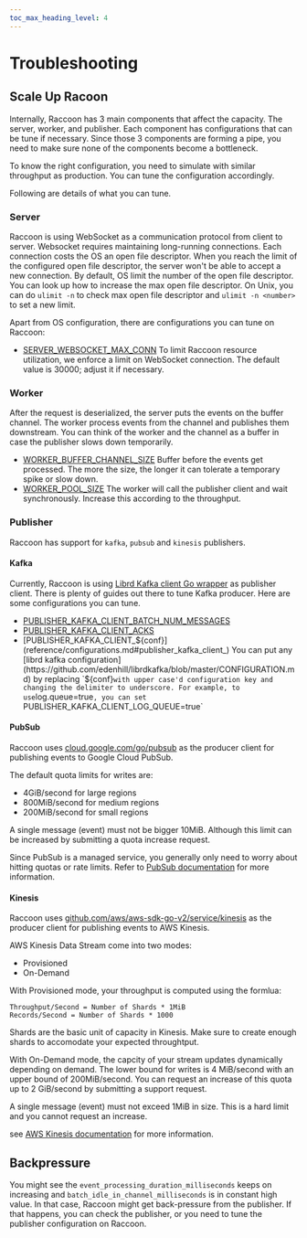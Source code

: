 ```yaml
---
toc_max_heading_level: 4
---
```


# Troubleshooting

## Scale Up Racoon

Internally, Raccoon has 3 main components that affect the capacity. The server, worker, and publisher. Each component has configurations that can be tune if necessary. Since those 3 components are forming a pipe, you need to make sure none of the components become a bottleneck.

To know the right configuration, you need to simulate with similar throughput as production. You can tune the configuration accordingly.

Following are details of what you can tune.

### Server

Raccoon is using WebSocket as a communication protocol from client to server. Websocket requires maintaining long-running connections. Each connection costs the OS an open file descriptor. When you reach the limit of the configured open file descriptor, the server won't be able to accept a new connection. By default, OS limit the number of the open file descriptor. You can look up how to increase the max open file descriptor. On Unix, you can do `ulimit -n` to check max open file descriptor and `ulimit -n <number>` to set a new limit.

Apart from OS configuration, there are configurations you can tune on Raccoon:

- [SERVER_WEBSOCKET_MAX_CONN](reference/configurations.md#server_websocket_max_conn) To limit Raccoon resource utilization, we enforce a limit on WebSocket connection. The default value is 30000; adjust it if necessary.

### Worker

After the request is deserialized, the server puts the events on the buffer channel. The worker process events from the channel and publishes them downstream. You can think of the worker and the channel as a buffer in case the publisher slows down temporarily.

- [WORKER_BUFFER_CHANNEL_SIZE](reference/configurations.md#worker_buffer_channel_size) Buffer before the events get processed. The more the size, the longer it can tolerate a temporary spike or slow down.
- [WORKER_POOL_SIZE](reference/configurations.md#worker_pool_size) The worker will call the publisher client and wait synchronously. Increase this according to the throughput.

### Publisher

Raccoon has support for `kafka`, `pubsub` and `kinesis` publishers.

#### Kafka
Currently, Raccoon is using [Librd Kafka client Go wrapper](https://github.com/confluentinc/confluent-kafka-go) as publisher client. There is plenty of guides out there to tune Kafka producer. Here are some configurations you can tune.

- [PUBLISHER_KAFKA_CLIENT_BATCH_NUM_MESSAGES](https://github.com/edenhill/librdkafka/blob/master/CONFIGURATION.md)
- [PUBLISHER_KAFKA_CLIENT_ACKS](reference/configurations.md#publisher_kafka_client_acks)
- [PUBLISHER\_KAFKA\_CLIENT_${conf}](reference/configurations.md#publisher_kafka_client_) You can put any [librd kafka configuration](https://github.com/edenhill/librdkafka/blob/master/CONFIGURATION.md) by replacing `${conf}` with upper case'd configuration key and changing the delimiter to underscore. For example, to use `log.queue=true`, you can set `PUBLISHER_KAFKA_CLIENT_LOG_QUEUE=true`

#### PubSub
Raccoon uses [cloud.google.com/go/pubsub](https://pkg.go.dev/cloud.google.com/go/pubsub) as the producer client for publishing events to Google Cloud PubSub.

The default quota limits for writes are:
* 4GiB/second for large regions
* 800MiB/second for medium regions
* 200MiB/second for small regions

A single message (event) must not be bigger 10MiB. Although this limit can be increased by submitting a quota increase request.

Since PubSub is a managed service, you generally only need to worry about hitting quotas or rate limits. Refer to [PubSub documentation](https://cloud.google.com/pubsub/quotas) for more information. 


#### Kinesis

Raccoon uses [github.com/aws/aws-sdk-go-v2/service/kinesis](https://pkg.go.dev/github.com/aws/aws-sdk-go-v2/service/kinesis) as the producer client for publishing events to AWS Kinesis.

AWS Kinesis Data Stream come into two modes:
* Provisioned
* On-Demand

With Provisioned mode, your throughput is computed using the formlua:
```
Throughput/Second = Number of Shards * 1MiB
Records/Second = Number of Shards * 1000
```
Shards are the basic unit of capacity in Kinesis. Make sure to create enough shards to accomodate your expected throughtput.


With On-Demand mode, the capcity of your stream updates dynamically depending on demand. The lower bound for writes is 4 MiB/second with an upper bound of 200MiB/second. You can request an increase of this quota up to 2 GiB/second by submitting a support request.

A single message (event) must not exceed 1MiB in size. This is a hard limit and you cannot request an increase.

see [AWS Kinesis documentation](https://docs.aws.amazon.com/streams/latest/dev/service-sizes-and-limits.html) for more information.
## Backpressure

You might see the `event_processing_duration_milliseconds` keeps on increasing and `batch_idle_in_channel_milliseconds` is in constant high value. In that case, Raccoon might get back-pressure from the publisher. If that happens, you can check the publisher, or you need to tune the publisher configuration on Raccoon.
